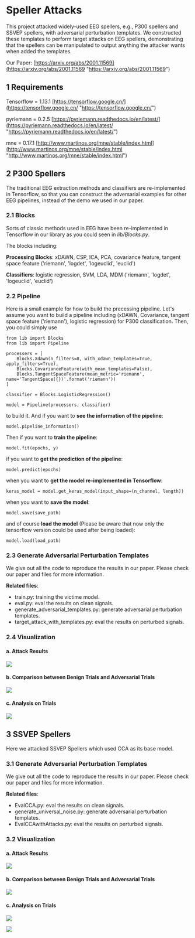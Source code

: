 # Speller Attacks

This project attacked widely-used EEG spellers, e.g., P300 spellers and SSVEP spellers, with adversarial perturbation templates. We constructed these templates to perform target attacks on EEG spellers, demonstrating that the spellers can be manipulated to output anything the attacker wants when added the templates.

Our Paper: [https://arxiv.org/abs/2001.11569](https://arxiv.org/abs/2001.11569 "https://arxiv.org/abs/2001.11569")

## 1 Requirements

Tensorflow = 1.13.1 [https://tensorflow.google.cn/](https://tensorflow.google.cn/ "https://tensorflow.google.cn/")

pyriemann = 0.2.5 [https://pyriemann.readthedocs.io/en/latest/](https://pyriemann.readthedocs.io/en/latest/ "https://pyriemann.readthedocs.io/en/latest/")

mne = 0.17.1 [http://www.martinos.org/mne/stable/index.html](http://www.martinos.org/mne/stable/index.html "http://www.martinos.org/mne/stable/index.html")


## 2 P300 Spellers

The traditional EEG extraction methods and classifiers are re-implemented in Tensorflow, so that you can construct the adversarial examples for other EEG pipelines, instead of the demo we used in our paper.

### 2.1 Blocks

Sorts of classic methods used in EEG have been re-implemented in Tensorflow in our library as you could seen in *lib/Blocks.py*. 

The blocks including:

**Processing Blocks**: xDAWN, CSP, ICA, PCA, covariance feature, tangent space feature ('riemann', 'logdet', 'logeuclid', 'euclid')

**Classifiers**: logistic regression, SVM, LDA, MDM ('riemann', 'logdet', 'logeuclid', 'euclid')

### 2.2 Pipeline

Here is a small example for how to build the precessing pipeline. Let's assume you want to build a pipeline including (xDAWN, Covariance, tangent space feature ('riemann'), logistic regression) for P300 classification. Then, you could simply use

    from lib import Blocks
    from lib import Pipeline
    
    processers = [
	    Blocks.Xdawn(n_filters=8, with_xdawn_templates=True, apply_filters=True),
	    Blocks.CovarianceFeature(with_mean_templates=False),
	    Blocks.TangentSpaceFeature(mean_metric='riemann', name='TangentSpace({})'.format('riemann'))
    ]
    
    classifier = Blocks.LogisticRegression()
    
    model = Pipeline(processers, classifier)

to build it. And if you want to **see the information of the pipeline**:

	model.pipeline_information()

Then if you want to **train the pipeline**:
	
	model.fit(epochs, y)

if you want to **get the prediction of the pipeline**:

	model.predict(epochs)

when you want to **get the model re-implemented in Tensorflow**:

	keras_model = model.get_keras_model(input_shape=(n_channel, length))

when you want to **save the model**:
	
	model.save(save_path)

and of course **load the model** (Please be aware that now only the tensorflow version could be used after being loaded):

	model.load(load_path)

### 2.3 Generate Adversarial Perturbation Templates

We give out all the code to reproduce the results in our paper. Please check our paper and files for more information.

**Related files**:

- train.py: training the victime model.
- eval.py: eval the results on clean signals.
- generate_adversarial_templates.py: generate adversarial perturbation templates.
- target_attack_with_templates.py: eval the results on perturbed signals.

### 2.4 Visualization

#### a. Attack Results
![](https://github.com/ZhangXiao96/Speller-Attacks/blob/master/pictures/P300_Attacker_Scores.jpg)

#### b. Comparison between Benign Trials and Adversarial Trials
![](https://github.com/ZhangXiao96/Speller-Attacks/blob/master/pictures/P300_Compare.jpg)

#### c. Analysis on Trials
![](https://github.com/ZhangXiao96/Speller-Attacks/blob/master/pictures/P300_Analysis.jpg)


## 3 SSVEP Spellers

Here we attacked SSVEP Spellers which used CCA as its base model.


### 3.1 Generate Adversarial Perturbation Templates

We give out all the code to reproduce the results in our paper. Please check our paper and files for more information.

**Related files**:

- EvalCCA.py: eval the results on clean signals.
- generate_universal_noise.py: generate adversarial perturbation templates.
- EvalCCAwithAttacks.py: eval the results on perturbed signals.

### 3.2 Visualization

#### a. Attack Results
![](https://github.com/ZhangXiao96/Speller-Attacks/blob/master/pictures/SSVEP_Attacker_Scores.jpg)

#### b. Comparison between Benign Trials and Adversarial Trials
![](https://github.com/ZhangXiao96/Speller-Attacks/blob/master/pictures/SSVEP_Compare.jpg)

#### c. Analysis on Trials
![](https://github.com/ZhangXiao96/Speller-Attacks/blob/master/pictures/SSVEP_Analysis1.jpg)

![](https://github.com/ZhangXiao96/Speller-Attacks/blob/master/pictures/SSVEP_Analysis2.jpg)




